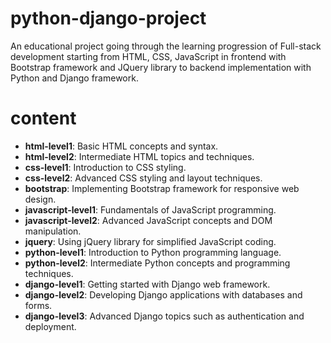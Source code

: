 # python-django-project
An educational project going through the learning progression of Full-stack development starting from HTML, CSS, JavaScript in frontend with Bootstrap framework and JQuery library to backend implementation with Python and Django framework. 

# content

<ul>
  <li><strong>html-level1</strong>: Basic HTML concepts and syntax.</li>
  <li><strong>html-level2</strong>: Intermediate HTML topics and techniques.</li>
  <li><strong>css-level1</strong>: Introduction to CSS styling.</li>
  <li><strong>css-level2</strong>: Advanced CSS styling and layout techniques.</li>
  <li><strong>bootstrap</strong>: Implementing Bootstrap framework for responsive web design.</li>
  <li><strong>javascript-level1</strong>: Fundamentals of JavaScript programming.</li>
  <li><strong>javascript-level2</strong>: Advanced JavaScript concepts and DOM manipulation.</li>
  <li><strong>jquery</strong>: Using jQuery library for simplified JavaScript coding.</li>
  <li><strong>python-level1</strong>: Introduction to Python programming language.</li>
  <li><strong>python-level2</strong>: Intermediate Python concepts and programming techniques.</li>
  <li><strong>django-level1</strong>: Getting started with Django web framework.</li>
  <li><strong>django-level2</strong>: Developing Django applications with databases and forms.</li>
  <li><strong>django-level3</strong>: Advanced Django topics such as authentication and deployment.</li>
</ul>

